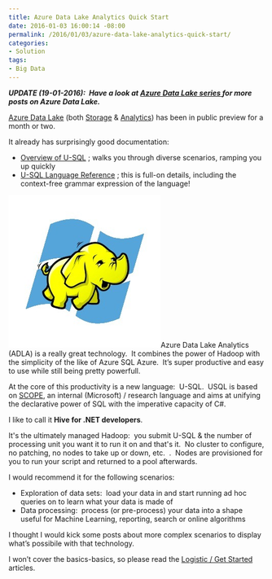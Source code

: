 ```yaml
---
title: Azure Data Lake Analytics Quick Start
date: 2016-01-03 16:00:14 -08:00
permalink: /2016/01/03/azure-data-lake-analytics-quick-start/
categories:
- Solution
tags:
- Big Data
---
```

<b><i>UPDATE (19-01-2016):  Have a look at <a href="http://vincentlauzon.com/about/azure-data-lake/"><b><i>Azure Data Lake series </i></b></a><b><i>for more posts on Azure Data Lake.</i></b></i></b>

<a href="http://vincentlauzon.com/2015/09/30/azure-data-lake-early-look/">Azure Data Lake</a> (both <a href="https://azure.microsoft.com/en-us/services/data-lake-store/" target="_blank">Storage</a> &amp; <a href="https://azure.microsoft.com/en-us/services/data-lake-analytics/" target="_blank">Analytics</a>) has been in public preview for a month or two.

It already has surprisingly good documentation:
<ul>
	<li><a href="https://azure.microsoft.com/en-us/documentation/articles/data-lake-analytics-u-sql-get-started/" target="_blank">Overview of U-SQL</a> ; walks you through diverse scenarios, ramping you up quickly</li>
	<li><a href="https://msdn.microsoft.com/en-us/library/azure/mt591959.aspx" target="_blank">U-SQL Language Reference</a> ; this is full-on details, including the context-free grammar expression of the language!</li>
</ul>
<a href="/assets/posts/2016/1/azure-data-lake-analytics-quick-start/hadoop-azure-logo-new_55d1639c1.jpg" rel="attachment wp-att-1261"><img class="size-full wp-image-1261 alignleft" src="/assets/posts/2016/1/azure-data-lake-analytics-quick-start/hadoop-azure-logo-new_55d1639c1.jpg" alt="Hadoop-Azure-Logo-New_55D1639C[1]" width="299" height="300" /></a>Azure Data Lake Analytics (ADLA) is a really great technology.  It combines the power of Hadoop with the simplicity of the like of Azure SQL Azure.  It’s super productive and easy to use while still being pretty powerfull.

At the core of this productivity is a new language:  U-SQL.  USQL is based on <a href="http://www.vldb.org/pvldb/1/1454166.pdf" target="_blank">SCOPE</a>, an internal (Microsoft) / research language and aims at unifying the declarative power of SQL with the imperative capacity of C#.

I like to call it <strong>Hive for .NET developers</strong>.

It's the ultimately managed Hadoop:  you submit U-SQL &amp; the number of processing unit you want it to run it on and that's it.  No cluster to configure, no patching, no nodes to take up or down, etc.  .  Nodes are provisioned for you to run your script and returned to a pool afterwards.

I would recommend it for the following scenarios:
<ul>
	<li>Exploration of data sets:  load your data in and start running ad hoc queries on to learn what your data is made of</li>
	<li>Data processing:  process (or pre-process) your data into a shape useful for Machine Learning, reporting, search or online algorithms</li>
</ul>
I thought I would kick some posts about more complex scenarios to display what’s possibile with that technology.

I won’t cover the basics-basics, so please read the <a href="https://azure.microsoft.com/en-us/documentation/articles/data-lake-store-get-started-portal/" target="_blank">Logistic / Get Started</a> articles.